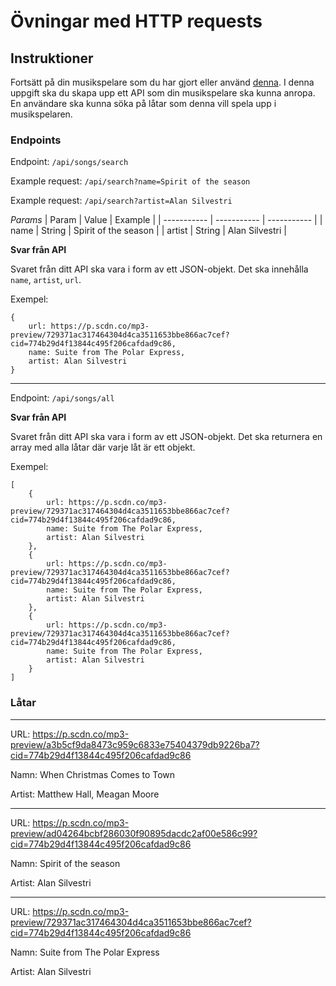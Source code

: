 # Övningar med HTTP requests

## Instruktioner

Fortsätt på din musikspelare som du har gjort eller använd [denna](https://github.com/FRK20G/project-audio-player). I denna uppgift ska du skapa upp ett API som din musikspelare ska kunna anropa. En användare ska kunna söka på låtar som denna vill spela upp i musikspelaren.

### Endpoints ###

Endpoint: ```/api/songs/search```

Example request: ```/api/search?name=Spirit of the season```

Example request: ```/api/search?artist=Alan Silvestri```

*Params*
| Param | Value | Example |
| ----------- | ----------- | ----------- | 
| name | String | Spirit of the season |
| artist | String | Alan Silvestri |

**Svar från API**

Svaret från ditt API ska vara i form av ett JSON-objekt. Det ska innehålla `name`, `artist`, `url`.

Exempel:
```
{
    url: https://p.scdn.co/mp3-preview/729371ac317464304d4ca3511653bbe866ac7cef?cid=774b29d4f13844c495f206cafdad9c86,
    name: Suite from The Polar Express,
    artist: Alan Silvestri
}
```
----

Endpoint: `/api/songs/all`

**Svar från API**

Svaret från ditt API ska vara i form av ett JSON-objekt. Det ska returnera en array med alla låtar där varje låt är ett objekt.

Exempel:
```
[
    {
        url: https://p.scdn.co/mp3-preview/729371ac317464304d4ca3511653bbe866ac7cef?cid=774b29d4f13844c495f206cafdad9c86,
        name: Suite from The Polar Express,
        artist: Alan Silvestri
    },
    {
        url: https://p.scdn.co/mp3-preview/729371ac317464304d4ca3511653bbe866ac7cef?cid=774b29d4f13844c495f206cafdad9c86,
        name: Suite from The Polar Express,
        artist: Alan Silvestri
    },
    {
        url: https://p.scdn.co/mp3-preview/729371ac317464304d4ca3511653bbe866ac7cef?cid=774b29d4f13844c495f206cafdad9c86,
        name: Suite from The Polar Express,
        artist: Alan Silvestri
    }
]
```


### Låtar ###
-----
URL: https://p.scdn.co/mp3-preview/a3b5cf9da8473c959c6833e75404379db9226ba7?cid=774b29d4f13844c495f206cafdad9c86

Namn: When Christmas Comes to Town

Artist: Matthew Hall, Meagan Moore

-----

URL: https://p.scdn.co/mp3-preview/ad04264bcbf286030f90895dacdc2af00e586c99?cid=774b29d4f13844c495f206cafdad9c86

Namn: Spirit of the season

Artist: Alan Silvestri

-----

URL: https://p.scdn.co/mp3-preview/729371ac317464304d4ca3511653bbe866ac7cef?cid=774b29d4f13844c495f206cafdad9c86

Namn: Suite from The Polar Express

Artist: Alan Silvestri
